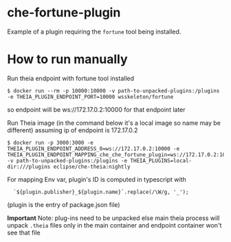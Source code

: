 # che-fortune-plugin

Example of a plugin requiring the `fortune` tool being installed.


# How to run manually


Run theia endpoint with fortune tool installed
```
$ docker run --rm -p 10000:10000 -v path-to-unpacked-plugins:/plugins -e THEIA_PLUGIN_ENDPOINT_PORT=10000 wsskeleton/fortune

```

so endpoint will be ws://172.17.0.2:10000 for that endpoint later


Run Theia image (in the command below it's a local image so name may be different)
assuming ip of endpoint is 172.17.0.2
```
$ docker run -p 3000:3000 -e THEIA_PLUGIN_ENDPOINT_ADDRESS_0=ws://172.17.0.2:10000 -e THEIA_PLUGIN_ENDPOINT_MAPPING_che_che_fortune_plugin=ws://172.17.0.2:10000 -v path-to-unpacked-plugins:/plugins -e THEIA_PLUGINS=local-dir:///plugins eclipse/che-theia:nightly
```

For mapping Env var, plugin's ID is computed in typescript with
```
  `${plugin.publisher}_${plugin.name}`.replace(/\W/g, '_');
```
(plugin is the entry of package.json file)

**Important**
Note: plug-ins need to be unpacked else main theia process will unpack `.theia` files only in the main container and endpoint container won't see that file
